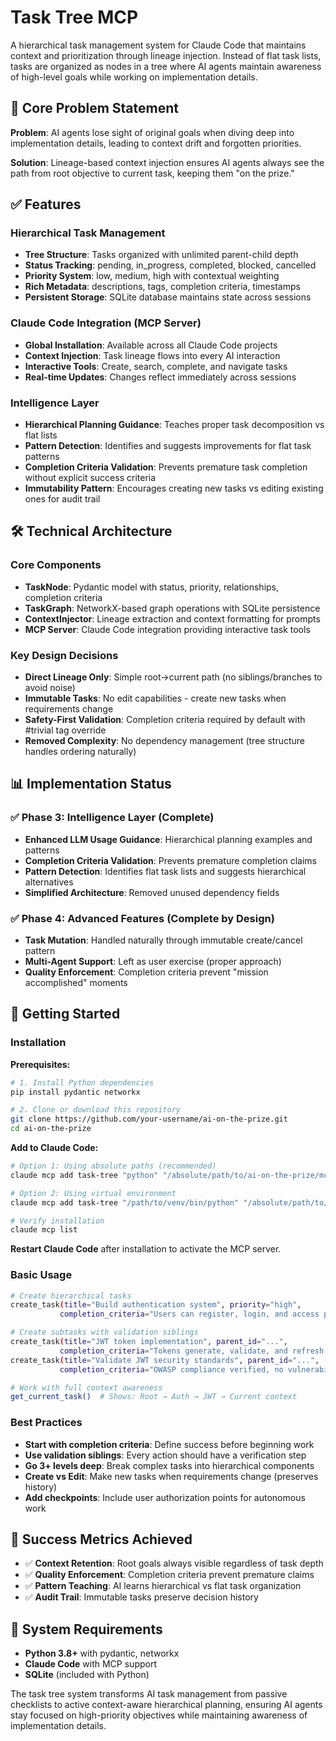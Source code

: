 # Task Tree MCP

A hierarchical task management system for Claude Code that maintains context and prioritization through lineage injection. Instead of flat task lists, tasks are organized as nodes in a tree where AI agents maintain awareness of high-level goals while working on implementation details.

## 🎯 Core Problem Statement

**Problem**: AI agents lose sight of original goals when diving deep into implementation details, leading to context drift and forgotten priorities.

**Solution**: Lineage-based context injection ensures AI agents always see the path from root objective to current task, keeping them "on the prize."

## ✅ Features

### **Hierarchical Task Management**
- **Tree Structure**: Tasks organized with unlimited parent-child depth
- **Status Tracking**: pending, in_progress, completed, blocked, cancelled
- **Priority System**: low, medium, high with contextual weighting
- **Rich Metadata**: descriptions, tags, completion criteria, timestamps
- **Persistent Storage**: SQLite database maintains state across sessions

### **Claude Code Integration (MCP Server)**
- **Global Installation**: Available across all Claude Code projects
- **Context Injection**: Task lineage flows into every AI interaction
- **Interactive Tools**: Create, search, complete, and navigate tasks
- **Real-time Updates**: Changes reflect immediately across sessions

### **Intelligence Layer**
- **Hierarchical Planning Guidance**: Teaches proper task decomposition vs flat lists
- **Pattern Detection**: Identifies and suggests improvements for flat task patterns
- **Completion Criteria Validation**: Prevents premature task completion without explicit success criteria
- **Immutability Pattern**: Encourages creating new tasks vs editing existing ones for audit trail

## 🛠️ Technical Architecture

### **Core Components**
- **TaskNode**: Pydantic model with status, priority, relationships, completion criteria
- **TaskGraph**: NetworkX-based graph operations with SQLite persistence
- **ContextInjector**: Lineage extraction and context formatting for prompts
- **MCP Server**: Claude Code integration providing interactive task tools

### **Key Design Decisions**
- **Direct Lineage Only**: Simple root→current path (no siblings/branches to avoid noise)
- **Immutable Tasks**: No edit capabilities - create new tasks when requirements change
- **Safety-First Validation**: Completion criteria required by default with #trivial tag override
- **Removed Complexity**: No dependency management (tree structure handles ordering naturally)

## 📊 Implementation Status

### ✅ **Phase 3: Intelligence Layer (Complete)**
- **Enhanced LLM Usage Guidance**: Hierarchical planning examples and patterns
- **Completion Criteria Validation**: Prevents premature completion claims
- **Pattern Detection**: Identifies flat task lists and suggests hierarchical alternatives
- **Simplified Architecture**: Removed unused dependency fields

### ✅ **Phase 4: Advanced Features (Complete by Design)**
- **Task Mutation**: Handled naturally through immutable create/cancel pattern
- **Multi-Agent Support**: Left as user exercise (proper approach)
- **Quality Enforcement**: Completion criteria prevent "mission accomplished" moments

## 🚀 Getting Started

### **Installation**

**Prerequisites:**
```bash
# 1. Install Python dependencies
pip install pydantic networkx

# 2. Clone or download this repository
git clone https://github.com/your-username/ai-on-the-prize.git
cd ai-on-the-prize
```

**Add to Claude Code:**
```bash
# Option 1: Using absolute paths (recommended)
claude mcp add task-tree "python" "/absolute/path/to/ai-on-the-prize/mcp_server/server.py" -s user

# Option 2: Using virtual environment
claude mcp add task-tree "/path/to/venv/bin/python" "/absolute/path/to/ai-on-the-prize/mcp_server/server.py" -s user

# Verify installation
claude mcp list
```

**Restart Claude Code** after installation to activate the MCP server.

### **Basic Usage**
```bash
# Create hierarchical tasks
create_task(title="Build authentication system", priority="high", 
           completion_criteria="Users can register, login, and access protected routes")

# Create subtasks with validation siblings
create_task(title="JWT token implementation", parent_id="...", 
           completion_criteria="Tokens generate, validate, and refresh correctly")
create_task(title="Validate JWT security standards", parent_id="...",
           completion_criteria="OWASP compliance verified, no vulnerabilities found")

# Work with full context awareness
get_current_task()  # Shows: Root → Auth → JWT → Current context
```

### **Best Practices**
- **Start with completion criteria**: Define success before beginning work
- **Use validation siblings**: Every action should have a verification step
- **Go 3+ levels deep**: Break complex tasks into hierarchical components
- **Create vs Edit**: Make new tasks when requirements change (preserves history)
- **Add checkpoints**: Include user authorization points for autonomous work

## 🎉 Success Metrics Achieved

- ✅ **Context Retention**: Root goals always visible regardless of task depth
- ✅ **Quality Enforcement**: Completion criteria prevent premature claims
- ✅ **Pattern Teaching**: AI learns hierarchical vs flat task organization
- ✅ **Audit Trail**: Immutable tasks preserve decision history

## 🔧 System Requirements

- **Python 3.8+** with pydantic, networkx
- **Claude Code** with MCP support
- **SQLite** (included with Python)

The task tree system transforms AI task management from passive checklists to active context-aware hierarchical planning, ensuring AI agents stay focused on high-priority objectives while maintaining awareness of implementation details.
